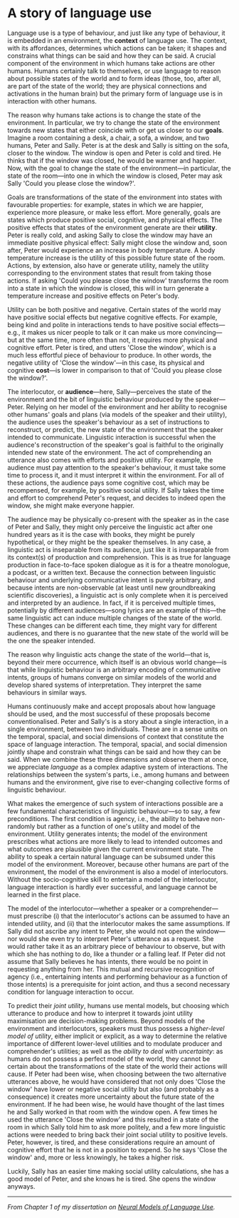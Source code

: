 # A story of language use

Language use is a type of behaviour, and just like any type of behaviour, it is embedded in an environment, the **context** of language use. The context, with its affordances, determines which actions can be taken; it shapes and constrains what things can be said and how they can be said. A crucial component of the environment in which humans take actions are other humans. Humans certainly talk to themselves, or use language to reason about possible states of the world and to form ideas (those, too, after all, are part of the state of the world; they are physical connections and activations in the human brain) but the primary form of language use is in interaction with other humans. 

The reason why humans take actions is to change the state of the environment. In particular, we try to change the state of the environment towards new states that either coincide with or get us closer to our **goals**. Imagine a room containing a desk, a chair, a sofa, a window, and two humans, Peter and Sally. Peter is at the desk and Sally is sitting on the sofa, closer to the window. The window is open and Peter is cold and tired. He thinks that if the window was closed, he would be warmer and happier. Now, with the goal to change the state of the environment—in particular, the state of the room—into one in which the window is closed, Peter may ask Sally 'Could you please close the window?'. 

Goals are transformations of the state of the environment into states with favourable properties: for example, states in which we are happier, experience more pleasure, or make less effort. More generally, goals are states which produce positive social, cognitive, and physical effects. The positive effects that states of the environment generate are their **utility**. Peter is really cold, and asking Sally to close the window may have an immediate positive physical effect: Sally might close the window and, soon after, Peter would experience an increase in body temperature. A body temperature increase is the utility of this possible future state of the room. 
Actions, by extension, also have or generate utility, namely the utility corresponding to the environment states that result from taking those actions. If asking 'Could you please close the window' transforms the room into a state in which the window is closed, this will in turn generate a temperature increase and positive effects on Peter's body. 

Utility can be both positive and negative. Certain states of the world may have positive social effects but negative cognitive effects. For example, being kind and polite in interactions tends to have positive social effects—e.g., it makes us nicer people to talk or it can make us more convincing—but at the same time, more often than not, it requires more physical and cognitive effort. Peter is tired, and utters 'Close the window', which is a much less effortful piece of behaviour to produce. In other words, the negative utility of 'Close the window'—in this case, its physical and cognitive **cost**—is lower in comparison to that of 'Could you please close the window?'. 

The interlocutor, or **audience**—here, Sally—perceives the state of the environment and the bit of linguistic behaviour produced by the speaker—Peter. Relying on her model of the environment and her ability to recognise other humans' goals and plans (via models of the speaker and their utility), the audience uses the speaker's behaviour as a set of instructions to reconstruct, or predict, the new state of the environment that the speaker intended to communicate. Linguistic interaction is successful when the audience's reconstruction of the speaker's goal is faithful to the originally intended new state of the environment. The act of comprehending an utterance also comes with efforts and positive utility. For example, the audience must pay attention to the speaker's behaviour, it must take some time to process it, and it must interpret it within the environment. For all of these actions, the audience pays some cognitive cost, which may be recompensed, for example, by positive social utility. If Sally takes the time and effort to comprehend Peter's request, and decides to indeed open the window, she might make everyone happier.

The audience may be physically co-present with the speaker as in the case of Peter and Sally, they might only perceive the linguistic act after one hundred years as it is the case with books, they might be purely hypothetical, or they might be the speaker themselves.
In any case, a linguistic act is inseparable from its audience, just like it is inseparable from its context(s) of production and comprehension. This is as true for language production in face-to-face spoken dialogue as it is for a theatre monologue, a podcast, or a written text. 
Because the connection between linguistic behaviour and underlying communicative intent is purely arbitrary, and because intents are non-observable (at least until new groundbreaking scientific discoveries), a linguistic act is only complete when it is perceived and interpreted by an audience. In fact, if it is perceived multiple times, potentially by different audiences—song lyrics are an example of this—the same linguistic act can induce multiple changes of the state of the world. These changes can be different each time, they might vary for different audiences, and there is no guarantee that the new state of the world will be the one the speaker intended.

The reason why linguistic acts change the state of the world—that is, beyond their mere occurrence, which itself is an obvious world change—is that while linguistic behaviour is an arbitrary encoding of communicative intents, groups of humans converge on similar models of the world and develop shared systems of interpretation. They interpret the same behaviours in similar ways.

Humans continuously make and accept proposals about how language should be used, and the most successful of these proposals become conventionalised. Peter and Sally's is a story about a single interaction, in a single environment, between two individuals. These are in a sense units on the temporal, spacial, and social dimensions of context that constitute the space of language interaction. The temporal, spacial, and social dimension jointly shape and constrain what things can be said and how they can be said. When we combine these three dimensions and observe them at once, we appreciate *language* as a complex adaptive system of interactions. The relationships between the system's parts, i.e., among humans and between humans and the environment, give rise to ever-changing collective forms of linguistic behaviour. 

What makes the emergence of such system of interactions possible are a few fundamental characteristics of linguistic behaviour—so to say, a few preconditions. The first condition is agency, i.e., the ability to behave non-randomly but rather as a function of one's utility and model of the environment. Utility generates intents; the model of the environment prescribes what actions are more likely to lead to intended outcomes and what outcomes are plausible given the current environment state. The ability to speak a certain natural language can be subsumed under this model of the environment. Moreover, because other humans are part of the environment, the model of the environment is also a model of interlocutors. Without the socio-cognitive skill to entertain a model of the interlocutor, language interaction is hardly ever successful, and language cannot be learned in the first place. 

The model of the interlocutor—whether a speaker or a comprehender—must prescribe (i) that the interlocutor's actions can be assumed to have an intended utility, and (ii) that the interlocutor makes the same assumptions.
If Sally did not ascribe any intent to Peter, she would not open the window—nor would she even try to interpret Peter's utterance as a request. She would rather take it as an arbitrary piece of behaviour to observe, but with which she has nothing to do, like a thunder or a falling leaf. If Peter did not assume that Sally believes he has intents, there would be no point in requesting anything from her.
This mutual and recursive recognition of agency (i.e., entertaining intents and performing behaviour as a function of those intents) is a prerequisite for joint action, and thus a second necessary condition for language interaction to occur.

To predict their *joint utility*, humans use mental models, but choosing which utterance to produce and how to interpret it towards joint utility maximisation are decision-making problems. Beyond models of the environment and interlocutors, speakers must thus possess a *higher-level model of utility*, either implicit or explicit, as a way to determine the relative importance of different lower-level utilities and to modulate producer and comprehender's utilities; as well as the *ability to deal with uncertainty*: as humans do not possess a perfect model of the world, they cannot be certain about the transformations of the state of the world their actions will cause. If Peter had been wise, when choosing between the two alternative utterances above, he would have considered that not only does 'Close the window' have lower or negative social utility but also (and probably as a consequence) it creates more uncertainty about the future state of the environment. If he had been wise, he would have thought of the last times he and Sally worked in that room with the window open. A few times he used the utterance 'Close the window' and this resulted in a state of the room in which Sally told him to ask more politely, and a few more linguistic actions were needed to bring back their joint social utility to positive levels. Peter, however, is tired, and these considerations require an amount of cognitive effort that he is not in a position to expend. So he says 'Close the window' and, more or less knowingly, he takes a higher risk. 

Luckily, Sally has an easier time making social utility calculations, she has a good model of Peter, and she knows he is tired. She opens the window anyways.

----
*From Chapter 1 of my dissertation on [Neural Models of Language Use](https://eprints.illc.uva.nl/id/eprint/2274/1/DS-2023-10.text.pdf).*  
&nbsp;    

&nbsp;
  

